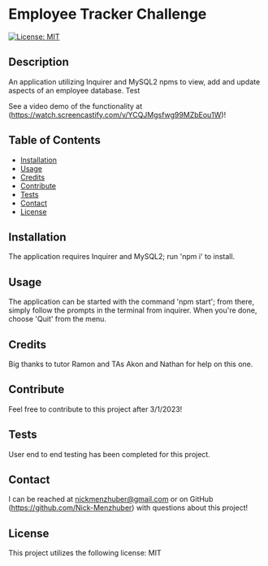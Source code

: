 # Employee Tracker Challenge
  

[![License: MIT](https://img.shields.io/badge/License-MIT-blue.svg)](https://opensource.org/licenses/MIT)
 
## Description 

An application utilizing Inquirer and MySQL2 npms to view, add and update aspects of an employee database. Test

See a video demo of the functionality at (https://watch.screencastify.com/v/YCQJMgsfwg99MZbEou1W)!



## Table of Contents
* [Installation](#installation)
* [Usage](#usage)
* [Credits](#credits)
* [Contribute](#contribute)
* [Tests](#tests)
* [Contact](#contact)
* [License](#license)

## Installation 

The application requires Inquirer and MySQL2; run 'npm i' to install.



## Usage 

The application can be started with the command 'npm start'; from there, simply follow the prompts in the terminal from inquirer. When you're done, choose 'Quit' from the menu. 



## Credits 



Big thanks to tutor Ramon and TAs Akon and Nathan for help on this one. 



## Contribute 

Feel free to contribute to this project after 3/1/2023! 



## Tests 

User end to end testing has been completed for this project. 



## Contact
I can be reached at nickmenzhuber@gmail.com or on GitHub (https://github.com/Nick-Menzhuber) with questions about this project!

## License 

This project utilizes the following license: MIT